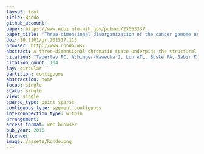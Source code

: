 ```yaml
---
layout: tool 
title: Rondo
github_account: 
paper: https://www.ncbi.nlm.nih.gov/pubmed/27053337
paper_title: "Three-dimensional disorganization of the cancer genome occurs coincident with long-range genetic and epigenetic alterations."
doi: 10.1101/gr.201517.115
browser: http://www.rondo.ws/
abstract: A three-dimensional chromatin state underpins the structural and functional basis of the genome by bringing regulatory elements and genes into close spatial proximity to ensure proper, cell-type-specific gene expression profiles. Here, we performed Hi-C chromosome conformation capture sequencing to investigate how three-dimensional chromatin organization is disrupted in the context of copy-number variation, long-range epigenetic remodeling, and atypical gene expression programs in prostate cancer. We find that cancer cells retain the ability to segment their genomes into megabase-sized topologically associated domains (TADs); however, these domains are generally smaller due to establishment of additional domain boundaries. Interestingly, a large proportion of the new cancer-specific domain boundaries occur at regions that display copy-number variation. Notably, a common deletion on 17p13.1 in prostate cancer spanning the TP53 tumor suppressor locus results in bifurcation of a single TAD into two distinct smaller TADs. Change in domain structure is also accompanied by novel cancer-specific chromatin interactions within the TADs that are enriched at regulatory elements such as enhancers, promoters, and insulators, and associated with alterations in gene expression. We also show that differential chromatin interactions across regulatory regions occur within long-range epigenetically activated or silenced regions of concordant gene activation or repression in prostate cancer. Finally, we present a novel visualization tool that enables integrated exploration of Hi-C interaction data, the transcriptome, and epigenome. This study provides new insights into the relationship between long-range epigenetic and genomic dysregulation and changes in higher-order chromatin interactions in cancer.
citation: "Taberlay PC, Achinger-Kawecka J, Lun ATL, Buske FA, Sabir K, Gould CM, et al. Three-dimensional disorganisation of the cancer genome occurs coincident with long range genetic and epigenetic alterations. Genome Res. genome.cshlp.org; 2016; doi:10.1101/gr.201517.115"
citation_count: 104
lay: circular
partition: contiguous
abstraction: none
focus: single
scale: single
view: single
sparse_type: point sparse
contiguous_type: segment contiguous
interconnection_type: within
arrangement: 
access_format: web browser
pub_year: 2016
license: 
image: /assets/Rondo.png
---
```

